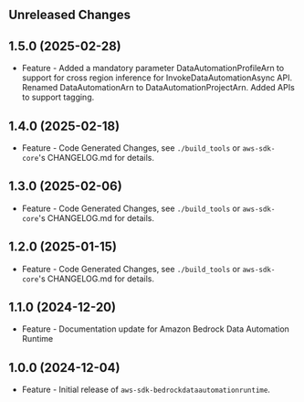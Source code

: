 Unreleased Changes
------------------

1.5.0 (2025-02-28)
------------------

* Feature - Added a mandatory parameter DataAutomationProfileArn to support for cross region inference for InvokeDataAutomationAsync API. Renamed DataAutomationArn to DataAutomationProjectArn. Added APIs to support tagging.

1.4.0 (2025-02-18)
------------------

* Feature - Code Generated Changes, see `./build_tools` or `aws-sdk-core`'s CHANGELOG.md for details.

1.3.0 (2025-02-06)
------------------

* Feature - Code Generated Changes, see `./build_tools` or `aws-sdk-core`'s CHANGELOG.md for details.

1.2.0 (2025-01-15)
------------------

* Feature - Code Generated Changes, see `./build_tools` or `aws-sdk-core`'s CHANGELOG.md for details.

1.1.0 (2024-12-20)
------------------

* Feature - Documentation update for Amazon Bedrock Data Automation Runtime

1.0.0 (2024-12-04)
------------------

* Feature - Initial release of `aws-sdk-bedrockdataautomationruntime`.

